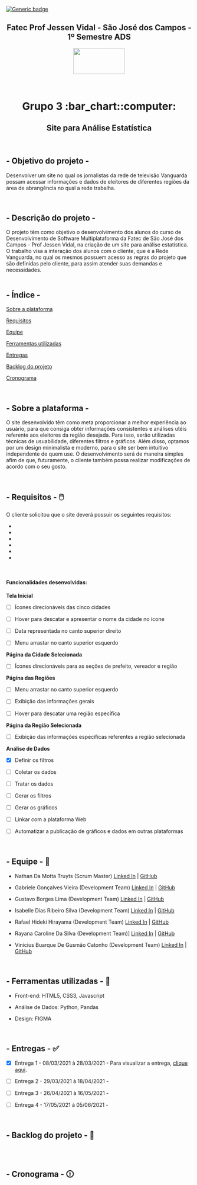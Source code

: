 [![Generic badge](https://img.shields.io/badge/STATUS%20DO%20PROJETO-EM%20DESENVOLVIMENTO-yellow)](https://shields.io/)

<h2 text align="center">Fatec Prof Jessen Vidal - São José dos Campos - 1º Semestre ADS</h2>

<p align="center">
  <img  src="https://github.com/grupo-3dsm/repo_pi/blob/master/assets/img/fatec-logo.png" width="140px" height="70px">
 </p>
 
 <br>
 
<h1 text align="center">Grupo 3 :bar_chart::computer:</h1> 
<h2 text align="center">Site para Análise Estatística</h2>

<br>

## - Objetivo do projeto -  
Desenvolver um site no qual os jornalistas da rede de televisão Vanguarda possam acessar informações e dados de eleitores de diferentes regiões da área de abrangência no qual a rede trabalha.

<br>


## - Descrição do projeto - 
O projeto têm como objetivo o desenvolvimento dos alunos do curso de Desenvolvimento de Software Multiplataforma da Fatec de São José dos Campos - Prof Jessen Vidal, na criação de um site para análise estatística. O trabalho visa a interação dos alunos com o cliente, que é a Rede Vanguarda, no qual os mesmos possuem acesso as regras do projeto que são definidas pelo cliente, para assim atender suas demandas e necessidades.
<br />
<br />

## - Índice -
<a name="ancora"></a>

 [Sobre a plataforma](#ancora1)
 
 [Requisitos](#ancora2)
 
 [Equipe](#ancora3)
 
 [Ferramentas utilizadas](#ancora4)
 
 [Entregas](#ancora5)
 
 [Backlog do projeto](#ancora6)
 
 [Cronograma](#ancora7)
 

<br />

<a id="ancora1"></a>
## - Sobre a plataforma - 
O site desenvolvido têm como meta proporcionar a melhor experiência ao usuário, para que consiga obter informações consistentes e análises utéis referente aos eleitores da região desejada. Para isso, serão utilizadas técnicas de usuabilidade, diferentes filtros e gráficos. Além disso, optamos por um design minimalista e moderno, para o site ser bem intuitivo independente de quem use. O desenvolvimento será de maneira simples afim de que, futuramente, o cliente também possa realizar modificações de acordo com o seu gosto. 

<br />

<a id="ancora2"></a>
## - Requisitos - :computer_mouse:  

O cliente solicitou que o site deverá possuir os seguintes requisitos:


* 

* 

* 

* 

*

* 

<br>

<h4>Funcionalidades desenvolvidas:</h4>

<b> Tela Inicial</b>

- [ ] Ícones direcionáveis das cinco cidades
- [ ] Hover para descatar e apresentar o nome da cidade no ícone

- [ ] Data representada no canto superior direito

- [ ] Menu arrastar no canto superior esquerdo


<b> Página da Cidade Selecionada </b>

- [ ] Ícones direcionáveis para as seções de prefeito, vereador e região

<b> Página das Regiões</b>

- [ ] Menu arrastar no canto superior esquerdo

- [ ]  Exibição das informações gerais
- [ ]  Hover para descatar uma região específica


<b> Página da Região Selecionada</b>
- [ ] Exibição das informações específicas referentes a região selecionada



<b> Análise de Dados</b>

 - [x] Definir os filtros

- [ ] Coletar os dados

- [ ] Tratar os dados

- [ ] Gerar os filtros

- [ ] Gerar os gráficos
- [ ] Linkar com a plataforma Web
- [ ] Automatizar a publicação de gráficos e dados em outras plataformas
				
		
<br />

<a id="ancora3"></a>
## - Equipe - :busts_in_silhouette:

* Nathan Da Motta Truyts (Scrum Master) [Linked In](https://www.linkedin.com/in/nathan-truyts-43737020a/) | [GitHub](https://github.com/Nathtruyts)

* Gabriele Gonçalves Vieira (Development Team) [Linked In](https://www.linkedin.com/in/gabrielevieira/) | [GitHub](https://github.com/GabrieleGVieira)

* Gustavo Borges Lima (Development Team) [Linked In]() | [GitHub](https://github.com/Miojoguu)

* Isabelle Dias Ribeiro Silva (Development Team) [Linked In](https://www.linkedin.com/in/isabelle-r-53a8b9115/) | [GitHub](https://github.com/drisabelles)

* Rafael Hideki Hirayama (Development Team) [Linked In](https://www.linkedin.com/in/rafael-hideki-hirayama-39a67b190/) | [GitHub]()

* Rayana Caroline Da Silva (Development Team)] [Linked In](https://www.linkedin.com/in/rayana-silva-3a9292195/) | [GitHub](https://github.com/raysilva02)

* Vinicius Buarque De Gusmão Catonho (Development Team) [Linked In]() | [GitHub]()


<br />

<a id="ancora4"></a>
## - Ferramentas utilizadas - :hammer:

* Front-end: HTML5, CSS3, Javascript

* Análise de Dados: Python, Pandas

* Design: FIGMA

<br />

<a id="ancora5"></a>
## - Entregas - :white_check_mark:

- [x] Entrega 1 - 08/03/2021 à 28/03/2021 - Para visualizar a entrega, [clique aqui](https://github.com/grupo-3dsm/repo_pi/tree/master/Sprint01).

- [ ] Entrega 2 - 29/03/2021 à 18/04/2021 - 

- [ ] Entrega 3 - 26/04/2021 à 16/05/2021 - 
- [ ] Entrega 4 - 17/05/2021 à 05/06/2021 - 

<br />

<a id="ancora6"></a>
## - Backlog do projeto - :bookmark_tabs:

<img  src="">

<a id="ancora7"></a>

<br />

## - Cronograma - :clock1230:

<img  src="">

<a id="ancora8"></a>

<br>






